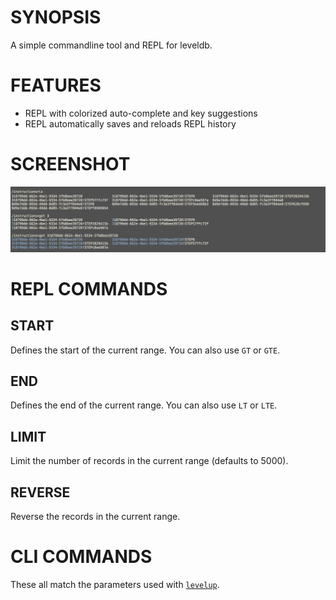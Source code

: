# SYNOPSIS
A simple commandline tool and REPL for leveldb.

# FEATURES
- REPL with colorized auto-complete and key suggestions
- REPL automatically saves and reloads REPL history

# SCREENSHOT
![screenshot](/docs/screenshot.png)

# REPL COMMANDS

## START <key-pattern>
Defines the start of the current range. You can also use `GT` or `GTE`.

## END <key-pattern>
Defines the end of the current range. You can also use `LT` or `LTE`.

## LIMIT <number>
Limit the number of records in the current range (defaults to 5000).

## REVERSE
Reverse the records in the current range.

# CLI COMMANDS
These all match the parameters used with [`levelup`](https://github.com/rvagg/node-levelup).

